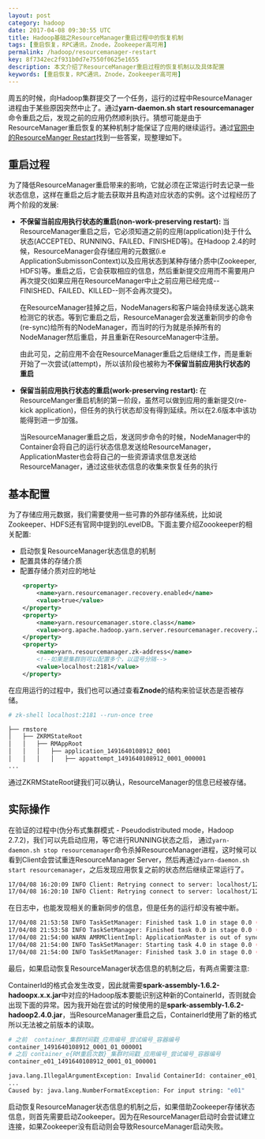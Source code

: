 ```yaml
---
layout: post
category: hadoop
date: 2017-04-08 09:30:55 UTC
title: Hadoop基础之ResourceManager重启过程中的恢复机制
tags: [重启恢复，RPC通讯，Znode，Zookeeper高可用]
permalink: /hadoop/resourcemanager-restart
key: 8f7342ec2f931b0d7e7550f0625e1655
description: 本文介绍了ResourceManager重启过程的恢复机制以及具体配置
keywords: [重启恢复，RPC通讯，Znode，Zookeeper高可用]
---
```


周五的时候，向Hadoop集群提交了一个任务，运行的过程中ResourceManager进程由于某些原因突然中止了。通过**yarn-daemon.sh start resourcemanager**命令重启之后，发现之前的应用仍然顺利执行。猜想可能是由于ResourceManager重启恢复的某种机制才能保证了应用的继续运行。通过[官网中的ResourceManger Restart](https://hadoop.apache.org/docs/r2.7.2/hadoop-yarn/hadoop-yarn-site/ResourceManagerRestart.html)找到一些答案，现整理如下。

## 重启过程

为了降低ResourceManager重启带来的影响，它就必须在正常运行时去记录一些状态信息，这样在重启之后才能去获取并且构造对应状态的实例。这个过程经历了两个阶段的发展:

<ul class="item">
    <li>
        <p>
<b>不保留当前应用执行状态的重启(non-work-preserving restart): </b>当ResourceManager重启之后，它必须知道之前的应用(application)处于什么状态(ACCEPTED、RUNNING、FAILED、FINISHED等)。在Hadoop 2.4的时候，ResourceManager会存储应用的元数据(i.e ApplicationSubmissonContext)以及应用状态到某种存储介质中(Zookeeper, HDFS)等。重启之后，它会获取相应的信息，然后重新提交应用而不需要用户再次提交(如果应用在ResourceManager中止之前应用已经完成--FINISHED、FAILED、KILLED--则不会再次提交)。
        </p>
        <p>
        在ResourceManager挂掉之后，NodeManagers和客户端会持续发送心跳来检测它的状态。等到它重启之后，ResourceManager会发送重新同步的命令(re-sync)给所有的NodeManager，而当时的行为就是杀掉所有的NodeManager然后重启，并且重新在ResourceManager中注册。
        </p>
        <p>
        由此可见，之前应用不会在ResourceManager重启之后继续工作，而是重新开始了一次尝试(attempt)，所以该阶段也被称为<b class="highlight">不保留当前应用执行状态的重启</b>
        </p>
    </li>
    <li>
        <p>
        <b>保留当前应用执行状态的重启(work-preserving restart): </b>在ResourceManger重启机制的第一阶段，虽然可以做到应用的重新提交(re-kick application)，但任务的执行状态却没有得到延续。所以在2.6版本中该功能得到进一步加强。
        </p>
        <p>
        当ResourceManager重启之后，发送同步命令的时候，NodeManager中的
    Container会将自己的运行状态信息发送给ResourceManager，ApplicationMaster也会将自己的一些资源请求信息发送给ResourceManager，通过这些状态信息的收集来恢复任务的执行
        </p>
    </li>
</ul>

## 基本配置

为了存储应用元数据，我们需要使用一些可靠的外部存储系统，比如说Zookeeper、HDFS还有官网中提到的LevelDB。下面主要介绍Zoookeeper的相关配置:

<ul class="item">
    <li>启动恢复ResourceManager状态信息的机制</li>
    <li>配置具体的存储介质</li>
    <li>配置存储介质对应的地址</li>
</ul>

```xml
    <property>
        <name>yarn.resourcemanager.recovery.enabled</name>
        <value>true</value>
    </property>
    <property>
        <name>yarn.resourcemanager.store.class</name>
        <value>org.apache.hadoop.yarn.server.resourcemanager.recovery.ZKRMStateStore</value>
    </property>
    <property>
        <name>yarn.resourcemanager.zk-address</name>
        <!--如果是集群则可以配置多个，以逗号分隔-->
        <value>localhost:2181</value>
    </property>
```

在应用运行的过程中，我们也可以通过查看<b>Znode</b>的结构来验证状态是否被存储。

```bash
# zk-shell localhost:2181 --run-once tree

├── rmstore
│   ├── ZKRMStateRoot
│   │   ├── RMAppRoot
│   │   │   ├── application_1491640108912_0001
│   │   │   │   ├── appattempt_1491640108912_0001_000001
...
```

通过ZKRMStateRoot键我们可以确认，ResourceManager的信息已经被存储。

## 实际操作

在验证的过程中(伪分布式集群模式 - Pseudodistributed mode，Hadoop 2.7.2)，我们可以先启动应用，等它进行RUNNING状态之后，
通过`yarn-daemon.sh stop resourcemanager`命令杀掉ResourceManager进程，这时候可以看到Client会尝试重连ResourceManager Server，然后再通过`yarn-daemon.sh start resourcemanager`，之后发现应用恢复之前的状态然后继续正常运行了。

```bash
17/04/08 16:20:09 INFO Client: Retrying connect to server: localhost/127.0.0.1:8032. Already tried 0 time(s); retry policy is RetryUpToMaximumCountWithFixedSleep(maxRetries=10, sleepTime=1000 MILLISECONDS)
17/04/08 16:20:10 INFO Client: Retrying connect to server: localhost/127.0.0.1:8032. Already tried 1 time(s); retry policy is RetryUpToMaximumCountWithFixedSleep(maxRetries=10, sleepTime=1000 MILLISECONDS)
```

在日志中，也能发现相关的重新同步的信息，但是任务的运行却没有被中断。

```bash
17/04/08 21:53:58 INFO TaskSetManager: Finished task 1.0 in stage 0.0 (TID 1) in 6334 ms on 192.168.31.65 (1/30)
17/04/08 21:53:58 INFO TaskSetManager: Finished task 0.0 in stage 0.0 (TID 0) in 6362 ms on 192.168.31.65 (2/30)
17/04/08 21:54:00 WARN AMRMClientImpl: ApplicationMaster is out of sync with ResourceManager, hence resyncing.
17/04/08 21:54:00 INFO TaskSetManager: Starting task 4.0 in stage 0.0 (TID 4, 192.168.31.65, partition 4,NODE_LOCAL, 2156 bytes)
17/04/08 21:54:00 INFO TaskSetManager: Finished task 3.0 in stage 0.0 (TID 3) in 2460 ms on 192.168.31.65 (3/30)
```

最后，如果启动恢复ResourceManager状态信息的机制之后，有两点需要注意:

ContainerId的格式会发生改变，因此就需要**spark-assembly-1.6.2-hadoopx.x.x.jar**中对应的Hadoop版本要能识别这种新的ContainerId，否则就会出现下面的异常。因为我开始在尝试的时候使用的是**spark-assembly-1.6.2-hadoop2.4.0.jar**，当ResourceManager重启之后，ContainerId使用了新的格式所以无法被之前版本的读取。

```bash
# 之前  container_集群时间戳_应用编号_尝试编号_容器编号
container_1491640108912_0001_01_000001
# 之后 container_e{RM重启次数}_集群时间戳_应用编号_尝试编号_容器编号
container_e01_1491640108912_0001_01_000001
```

```bash
java.lang.IllegalArgumentException: Invalid ContainerId: container_e01_1491640108912_0001_01_000001
...
Caused by: java.lang.NumberFormatException: For input string: "e01"
```

启动恢复ResourceManager状态信息的机制之后，如果借助Zookeeper存储状态信息，则首先需要启动Zookeeper。因为在ResourceManager启动时会尝试建立连接，如果Zookeeper没有启动则会导致ResourceManager启动失败。



